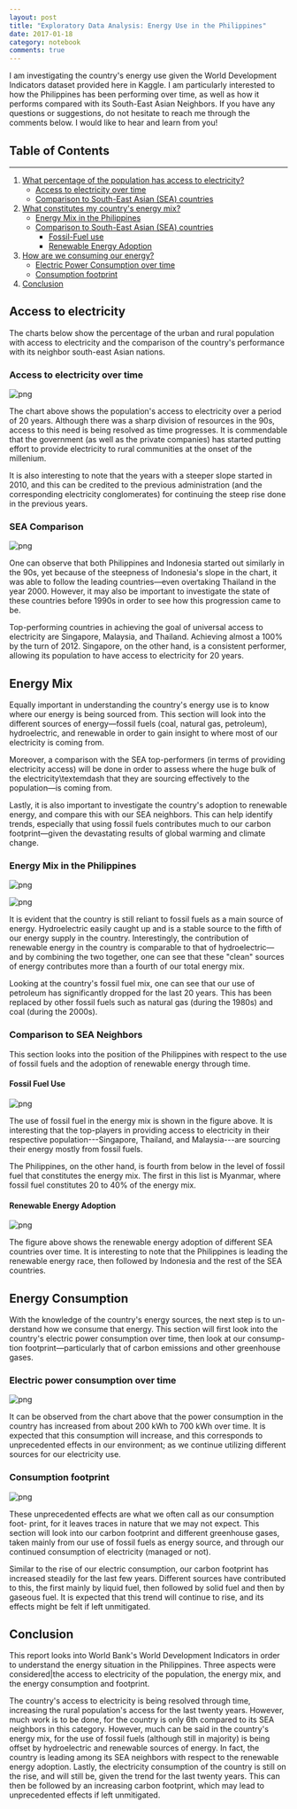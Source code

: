 ```yaml
---
layout: post
title: "Exploratory Data Analysis: Energy Use in the Philippines"
date: 2017-01-18
category: notebook
comments: true
---
```


I am investigating the country's energy use given the World Development Indicators
dataset provided here in Kaggle. I am particularly interested to how the Philippines has been
performing over time, as well as how it performs compared with its South-East Asian Neighbors. If you have any questions
or suggestions, do not hesitate to reach me through the comments below. I would like to hear and learn from you!


## Table of Contents
---
1. [What percentage of the population has access to electricity?](#access-to-electricity)
    -  [Access to electricity over time](#access-to-electricity-over-time)   
    -  [Comparison to South-East Asian (SEA) countries](#sea-comparison)
2. [What constitutes my country's energy mix?](#energy-mix)
    - [Energy Mix in the Philippines](#energy-mix-in-the-philippines)
    - [Comparison to South-East Asian (SEA) countries](#comparison-to-sea-neighbors)
        - [Fossil-Fuel use](#fossil-fuel-use)
        - [Renewable Energy Adoption](#renewable-energy-adoption)
3. [How are we consuming our energy?](#energy-consumption)
    - [Electric Power Consumption over time](#electric-power-consumption-over-time)
    - [Consumption footprint](#consumption-footprint)
4. [Conclusion](#conclusion)

## Access to electricity
The charts below show the percentage of the urban and rural population with access to electricity and the comparison of the country's performance with its neighbor south-east Asian nations.

### Access to electricity over time


![png](/res/output_6_1.png)


The chart above shows the population's access to electricity over a period of 20 years. Although there was a sharp division of resources in the 90s, access to this need is being
resolved as time progresses. It is commendable that the government (as well as the private companies)
has started putting effort to provide electricity to rural communities at the onset of the millenium.

It is also interesting to note that the years with a steeper slope started in 2010, and this can be
credited to the previous administration (and the corresponding electricity conglomerates) for continuing
the steep rise done in the previous years.

### SEA Comparison

![png](/res/output_9_1.png)


One can observe that both Philippines and Indonesia started out similarly in the 90s,
yet because of the steepness of Indonesia's slope in the chart, it was able to follow the
leading countries&mdash;even overtaking Thailand in the year 2000.
However, it may also be important to investigate the state of these countries before
1990s in order to see how this progression came to be.

Top-performing countries in achieving the goal of universal access to electricity are
Singapore, Malaysia, and Thailand. Achieving almost a 100% by the turn of 2012. Singapore,
on the other hand, is a consistent performer, allowing its population to have access to
electricity for 20 years.

## Energy Mix

Equally important in understanding the country's energy use is to know where our energy is being
sourced from. This section will look into the different sources of energy&mdash;fossil fuels (coal,
natural gas, petroleum), hydroelectric, and renewable in order to gain insight to where most of our
electricity is coming from.

Moreover, a comparison with the SEA top-performers (in terms of providing electricity access)
will be done in order to assess where the huge bulk of the electricity\textemdash that they are
sourcing effectively to the population&mdash;is coming from.

Lastly, it is also important to investigate the country's adoption to renewable energy,
and compare this with our SEA neighbors. This can help identify trends, especially that using
fossil fuels contributes much to our carbon footprint&mdash;given the devastating results of
global warming and climate change.

### Energy Mix in the Philippines

![png](/res/output_13_1.png)


![png](/res/output_14_1.png)


It is evident that the country is still reliant to fossil fuels as a main source of energy.
Hydroelectric easily caught up and is a stable source to the fifth of our energy supply in the country.
Interestingly, the contribution of renewable energy in the country is comparable to that of
hydroelectric&mdash; and by combining the two together, one can see that these "clean" sources of
energy contributes more than a fourth of our total energy mix.


Looking at the country's fossil fuel mix, one can see that our use of petroleum has significantly
dropped for the last 20 years. This has been replaced by other fossil fuels such as natural gas
(during the 1980s) and coal (during the 2000s).  

### Comparison to SEA Neighbors
This section looks into the position of the Philippines with respect to the
use of fossil fuels and the adoption of renewable energy through time.

#### Fossil Fuel Use


![png](/res/output_18_0.png)


The use of fossil fuel in the energy mix is shown in the figure above. It is interesting
that the top-players in providing access to electricity in their respective
population---Singapore, Thailand, and Malaysia---are sourcing their energy
mostly from fossil fuels.

The Philippines, on the other hand, is fourth from below in the level of fossil fuel that constitutes the energy mix. The first in this list is Myanmar, where fossil fuel constitutes 20 to 40% of the energy mix.

#### Renewable Energy Adoption

![png](/res/output_21_1.png)


The figure above shows the renewable energy adoption of different SEA
countries over time. It is interesting to note that the Philippines is leading
the renewable energy race, then followed by Indonesia and the rest of the
SEA countries.

## Energy Consumption
With the knowledge of the country's energy sources, the next step is to un-
derstand how we consume that energy. This section will first look into the
country's electric power consumption over time, then look at our consump-
tion footprint&mdash;particularly that of carbon emissions and other greenhouse
gases.

### Electric power consumption over time

![png](/res/output_25_1.png)


It can be observed from the chart above that the power consumption
in the country has increased from about 200 kWh to 700 kWh over time.
It is expected that this consumption will increase, and this corresponds to
unprecedented effects in our environment; as we continue utilizing different
sources for our electricity use.

### Consumption footprint

![png](/res/output_28_1.png)


These unprecedented effects are what we often call as our consumption foot-
print, for it leaves traces in nature that we may not expect. This section will
look into our carbon footprint and different greenhouse gases, taken mainly
from our use of fossil fuels as energy source, and through our continued
consumption of electricity (managed or not).

Similar to the rise of our electric consumption, our carbon footprint has
increased steadily for the last few years. Different sources have contributed
to this, the first mainly by liquid fuel, then followed by solid fuel and then
by gaseous fuel. It is expected that this trend will continue to rise, and its
effects might be felt if left unmitigated.

## Conclusion
This report looks into World Bank's World Development Indicators in order
to understand the energy situation in the Philippines. Three aspects were
considered|the access to electricity of the population, the energy mix, and
the energy consumption and footprint.

The country's access to electricity is being resolved through time, increasing the
rural population's access for the last twenty years. However,
much work is to be done, for the country is only 6th compared to its SEA
neighbors in this category. However, much can be said in the country's energy mix,
for the use of fossil fuels (although still in majority) is being
offset by hydroelectric and renewable sources of energy. In fact, the country
is leading among its SEA neighbors with respect to the renewable energy
adoption. Lastly, the electricity consumption of the country is still on the
rise, and will still be, given the trend for the last twenty years. This can
then be followed by an increasing carbon footprint, which may lead to unprecedented effects if left unmitigated.
